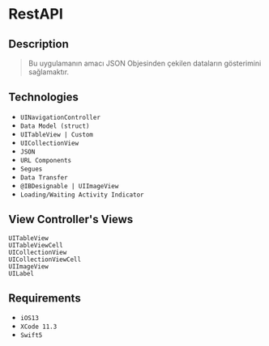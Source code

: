 # RestAPI

## Description
> Bu uygulamanın amacı JSON Objesinden çekilen dataların gösterimini sağlamaktır.

## Technologies
- `UINavigationController`
- `Data Model (struct)`
- `UITableView | Custom`
- `UICollectionView`
- `JSON`
- `URL Components`
- `Segues`
- `Data Transfer`
- `@IBDesignable | UIImageView`
- `Loading/Waiting Activity Indicator`

## View Controller's Views
```
UITableView
UITableViewCell
UICollectionView
UICollectionViewCell
UIImageView
UILabel
```
## Requirements
- `iOS13`
- `XCode 11.3`
- `Swift5`

